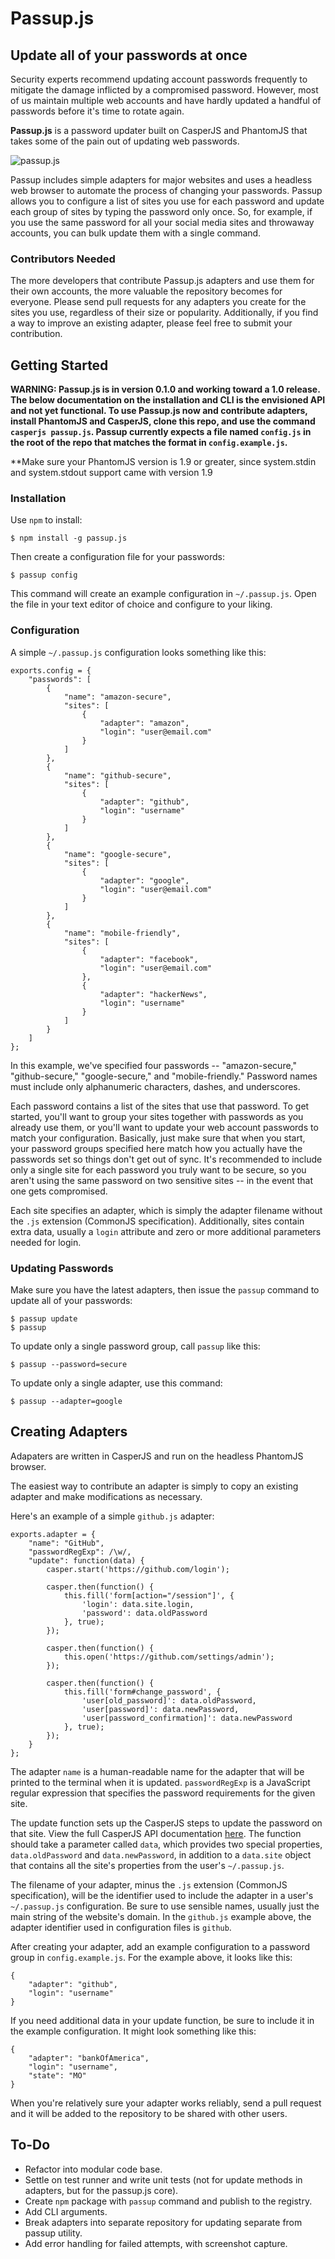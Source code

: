 Passup.js
=========

Update all of your passwords at once
------------------------------------

Security experts recommend updating account passwords frequently to mitigate the damage inflicted by a compromised password. However, most of us maintain multiple web accounts and have hardly updated a handful of passwords before it's time to rotate again.

**Passup.js** is a password updater built on CasperJS and PhantomJS that takes some of the pain out of updating web passwords.

![passup.js](https://raw.github.com/alanctkc/passup.js/master/screenshot.png)

Passup includes simple adapters for major websites and uses a headless web browser to automate the process of changing your passwords. Passup allows you to configure a list of sites you use for each password and update each group of sites by typing the password only once. So, for example, if you use the same password for all your social media sites and throwaway accounts, you can bulk update them with a single command.

### Contributors Needed

The more developers that contribute Passup.js adapters and use them for their own accounts, the more valuable the repository becomes for everyone. Please send pull requests for any adapters you create for the sites you use, regardless of their size or popularity. Additionally, if you find a way to improve an existing adapter, please feel free to submit your contribution.

Getting Started
---------------

**WARNING: Passup.js is in version 0.1.0 and working toward a 1.0 release. The below documentation on the installation and CLI is the envisioned API and not yet functional. To use Passup.js now and contribute adapters, install PhantomJS and CasperJS, clone this repo, and use the command `casperjs passup.js`. Passup currently expects a file named `config.js` in the root of the repo that matches the format in `config.example.js`.**

**Make sure your PhantomJS version is 1.9 or greater, since system.stdin and system.stdout support came with version 1.9

### Installation

Use `npm` to install:

    $ npm install -g passup.js

Then create a configuration file for your passwords:

    $ passup config

This command will create an example configuration in `~/.passup.js`. Open the file in your text editor of choice and configure to your liking.

### Configuration

A simple `~/.passup.js` configuration looks something like this:

    exports.config = {
        "passwords": [
            {
                "name": "amazon-secure",
                "sites": [
                    {
                        "adapter": "amazon",
                        "login": "user@email.com"
                    }
                ]
            },
            {
                "name": "github-secure",
                "sites": [
                    {
                        "adapter": "github",
                        "login": "username"
                    }
                ]
            },
            {
                "name": "google-secure",
                "sites": [
                    {
                        "adapter": "google",
                        "login": "user@email.com"
                    }
                ]
            },
            {
                "name": "mobile-friendly",
                "sites": [
                    {
                        "adapter": "facebook",
                        "login": "user@email.com"
                    },
                    {
                        "adapter": "hackerNews",
                        "login": "username"
                    }
                ]
            }
        ]
    };

In this example, we've specified four passwords -- "amazon-secure," "github-secure," "google-secure," and "mobile-friendly." Password names must include only alphanumeric characters, dashes, and underscores.

Each password contains a list of the sites that use that password. To get started, you'll want to group your sites together with passwords as you already use them, or you'll want to update your web account passwords to match your configuration. Basically, just make sure that when you start, your password groups specified here match how you actually have the passwords set so things don't get out of sync. It's recommended to include only a single site for each password you truly want to be secure, so you aren't using the same password on two sensitive sites -- in the event that one gets compromised.

Each site specifies an adapter, which is simply the adapter filename without the `.js` extension (CommonJS specification). Additionally, sites contain extra data, usually a `login` attribute and zero or more additional parameters needed for login.

### Updating Passwords

Make sure you have the latest adapters, then issue the `passup` command to update all of your passwords:

    $ passup update
    $ passup

To update only a single password group, call `passup` like this:

    $ passup --password=secure

To update only a single adapter, use this command:

    $ passup --adapter=google

Creating Adapters
-----------------

Adapaters are written in CasperJS and run on the headless PhantomJS browser.

The easiest way to contribute an adapter is simply to copy an existing adapter and make modifications as necessary.

Here's an example of a simple `github.js` adapter:

    exports.adapter = {
        "name": "GitHub",
        "passwordRegExp": /\w/,
        "update": function(data) {
            casper.start('https://github.com/login');

            casper.then(function() {
                this.fill('form[action="/session"]', {
                    'login': data.site.login,
                    'password': data.oldPassword
                }, true);
            });

            casper.then(function() {
                this.open('https://github.com/settings/admin');
            });

            casper.then(function() {
                this.fill('form#change_password', {
                    'user[old_password]': data.oldPassword,
                    'user[password]': data.newPassword,
                    'user[password_confirmation]': data.newPassword
                }, true);
            });
        }
    };

The adapter `name` is a human-readable name for the adapter that will be printed to the terminal when it is updated. `passwordRegExp` is a JavaScript regular expression that specifies the password requirements for the given site.

The update function sets up the CasperJS steps to update the password on that site. View the full CasperJS API documentation [here](http://casperjs.org/api.html). The function should take a parameter called `data`, which provides two special properties, `data.oldPassword` and `data.newPassword`, in addition to a `data.site` object that contains all the site's properties from the user's `~/.passup.js`.

The filename of your adapter, minus the `.js` extension (CommonJS specification), will be the identifier used to include the adapter in a user's `~/.passup.js` configuration. Be sure to use sensible names, usually just the main string of the website's domain. In the `github.js` example above, the adapter identifier used in configuration files is `github`.

After creating your adapter, add an example configuration to a password group in `config.example.js`. For the example above, it looks like this:

    {
        "adapter": "github",
        "login": "username"
    }

If you need additional data in your update function, be sure to include it in the example configuration. It might look something like this:

    {
        "adapter": "bankOfAmerica",
        "login": "username",
        "state": "MO"
    }

When you're relatively sure your adapter works reliably, send a pull request and it will be added to the repository to be shared with other users.

To-Do
-----

* Refactor into modular code base.
* Settle on test runner and write unit tests (not for update methods in adapters, but for the passup.js core).
* Create `npm` package with `passup` command and publish to the registry.
* Add CLI arguments.
* Break adapters into separate repository for updating separate from passup utility.
* Add error handling for failed attempts, with screenshot capture.
